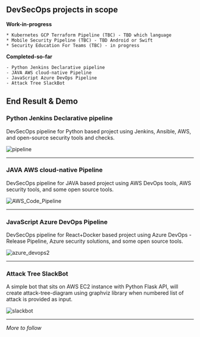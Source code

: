 ## DevSecOps projects in scope

**Work-in-progress**

```
* Kubernetes GCP Terraform Pipeline (TBC) - TBD which language
* Mobile Security Pipeline (TBC) - TBD Android or Swift
* Security Education For Teams (TBC) - in progress
```

**Completed-so-far**

```
- Python Jenkins Declarative pipeline
- JAVA AWS cloud-native Pipeline
- JavaScript Azure DevOps Pipeline
- Attack Tree SlackBot
```

## End Result & Demo

### Python Jenkins Declarative pipeline
DevSecOps pipeline for Python based project using Jenkins, Ansible, AWS, and open-source security tools and checks.

![pipeline](https://user-images.githubusercontent.com/11514346/71473164-e57a5500-27cd-11ea-97cb-3c25f0266407.JPG)
  
---

### JAVA AWS cloud-native Pipeline
DevSecOps pipeline for JAVA based project using AWS DevOps tools, AWS security tools, and some open source tools.

![AWS_Code_Pipeline](https://user-images.githubusercontent.com/11514346/73794262-f68c8d80-479f-11ea-93a4-c2a53bd2932c.png)

---

### JavaScript Azure DevOps Pipeline
DevSecOps pipeline for React+Docker based project using Azure DevOps - Release Pipeline, Azure security solutions, and some open source tools.

![azure_devops2](https://user-images.githubusercontent.com/11514346/73614730-9fe54f00-45f9-11ea-9428-9872ed98baf1.png)

---

### Attack Tree SlackBot
A simple bot that sits on AWS EC2 instance with Python Flask API, will create attack-tree-diagram using graphviz library when numbered list of attack is provided as input.

![slackbot](https://user-images.githubusercontent.com/11514346/73794522-8df1e080-47a0-11ea-8a62-6b646f72e334.PNG)

---

*More to follow*


